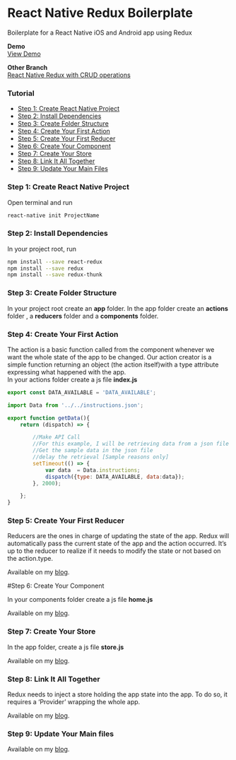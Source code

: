 # React Native Redux Boilerplate

Boilerplate for a React Native iOS and Android app using Redux

**Demo** <br/>
<a href="https://appetize.io/app/rhbrxh0z4d49tn9t9uermgty40?device=iphone5s&scale=75&orientation=portrait&osVersion=9.3" target="_blank">View Demo</a>

**Other Branch** <br/>
<a href="https://github.com/MosesEsan/mesan-react-native-redux-boilerplate/tree/crud-operations" target="_blank">React Native Redux with CRUD operations</a>


### Tutorial
<ul>
  <li><a href="#step1">Step 1: Create React Native Project</a></li>
  <li><a href="#step2">Step 2: Install Dependencies</a></li>
  <li><a href="#step3">Step 3: Create Folder Structure</a></li>
  <li><a href="#step4">Step 4: Create Your First Action</a></li>
  <li><a href="#step5">Step 5: Create Your First Reducer</a></li>
  <li><a href="#step6">Step 6: Create Your Component</a></li>
  <li><a href="#step7">Step 7: Create Your Store</a></li>
  <li><a href="#step8">Step 8: Link It All Together</a></li>
  <li><a href="#step9">Step 9: Update Your Main Files</a></li>
</ul>

<a name="step1"></a>
### Step 1: Create React Native Project

Open terminal and run
```bash
react-native init ProjectName
```

<a name="step2"></a>
### Step 2: Install Dependencies

In your project root, run
```bash
npm install --save react-redux
npm install --save redux
npm install --save redux-thunk
```

<a name="step3"></a>
### Step 3: Create Folder Structure

In your project root create an <b>app</b> folder. In the app folder create an <b>actions</b> folder , a <b>reducers</b> folder and a <b>components</b> folder.


<a name="step4"></a>
### Step 4: Create Your First Action

The action is a basic function called from the component whenever we want the whole state of the app to be changed.
Our action creator is a simple function returning an object (the action itself)with a type attribute expressing what happened with the app.
<br>
In your actions folder create a js file <b>index.js</b>

```javascript
export const DATA_AVAILABLE = 'DATA_AVAILABLE';

import Data from '../../instructions.json';

export function getData(){
    return (dispatch) => {

        //Make API Call
        //For this example, I will be retrieving data from a json file
        //Get the sample data in the json file
        //delay the retrieval [Sample reasons only]
        setTimeout(() => {
            var data  = Data.instructions;
            dispatch({type: DATA_AVAILABLE, data:data});
        }, 2000);

    };
}

```

<a name="step5"></a>
### Step 5: Create Your First Reducer

Reducers are the ones in charge of updating the state of the app. Redux will automatically pass the current state of the app and the action occurred.
It’s up to the reducer to realize if it needs to modify the state or not based on the action.type.
<br>

Available on my <a href="http://mosesesan.com/blog/2017/06/18/react-native-redux-boilerplate" target="_blank">blog</a>.

<a name="step6"></a>
#Step 6: Create Your Component

In your components folder create a js file <b>home.js</b>

Available on my <a href="http://mosesesan.com/blog/2017/06/18/react-native-redux-boilerplate" target="_blank">blog</a>.

<a name="step7"></a>
### Step 7: Create Your Store

In the app folder, create a js file <b>store.js</b>

Available on my <a href="http://mosesesan.com/blog/2017/06/18/react-native-redux-boilerplate" target="_blank">blog</a>.

<a name="step8"></a>
### Step 8: Link It All Together

Redux needs to inject a store holding the app state into the app.
To do so, it requires a ‘Provider’ wrapping the whole app.

Available on my <a href="http://mosesesan.com/blog/2017/06/18/react-native-redux-boilerplate" target="_blank">blog</a>.

<a name="step9"></a>
### Step 9: Update Your Main files

Available on my <a href="http://mosesesan.com/blog/2017/06/18/react-native-redux-boilerplate" target="_blank">blog</a>.

